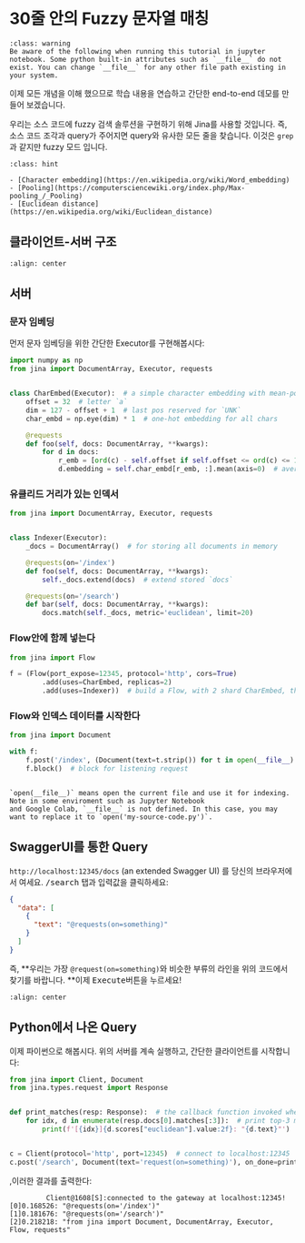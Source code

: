 # 30줄 안의 Fuzzy 문자열 매칭


````{admonition} Different behavior on Jupyter Notebook
:class: warning
Be aware of the following when running this tutorial in jupyter notebook. Some python built-in attributes such as `__file__` do not exist. You can change `__file__` for any other file path existing in your system.
````


이제 모든 개념을 이해 했으므로 학습 내용을 연습하고 간단한 end-to-end 데모를 만들어 보겠습니다.

우리는 소스 코드에 fuzzy 검색 솔루션을 구현하기 위해 Jina를 사용할 것입니다.
즉, 소스 코드 조각과 query가 주어지면 query와 유사한 모든 줄을 찾습니다. 이것은 `grep`과 같지만 fuzzy 모드 입니다.

````{admonition} Preliminaries
:class: hint

- [Character embedding](https://en.wikipedia.org/wiki/Word_embedding)
- [Pooling](https://computersciencewiki.org/index.php/Max-pooling_/_Pooling)
- [Euclidean distance](https://en.wikipedia.org/wiki/Euclidean_distance)
````

## 클라이언트-서버 구조

```{figure} ../../.github/2.0/simple-arch.svg
:align: center
```

## 서버

### 문자 임베딩

먼저 문자 임베딩을 위한 간단한 Executor를 구현해봅시다:

```python
import numpy as np
from jina import DocumentArray, Executor, requests


class CharEmbed(Executor):  # a simple character embedding with mean-pooling
    offset = 32  # letter `a`
    dim = 127 - offset + 1  # last pos reserved for `UNK`
    char_embd = np.eye(dim) * 1  # one-hot embedding for all chars

    @requests
    def foo(self, docs: DocumentArray, **kwargs):
        for d in docs:
            r_emb = [ord(c) - self.offset if self.offset <= ord(c) <= 127 else (self.dim - 1) for c in d.text]
            d.embedding = self.char_embd[r_emb, :].mean(axis=0)  # average pooling
```

### 유클리드 거리가 있는 인덱서

```python
from jina import DocumentArray, Executor, requests


class Indexer(Executor):
    _docs = DocumentArray()  # for storing all documents in memory

    @requests(on='/index')
    def foo(self, docs: DocumentArray, **kwargs):
        self._docs.extend(docs)  # extend stored `docs`

    @requests(on='/search')
    def bar(self, docs: DocumentArray, **kwargs):
        docs.match(self._docs, metric='euclidean', limit=20)

```

### Flow안에 함께 넣는다

```python
from jina import Flow

f = (Flow(port_expose=12345, protocol='http', cors=True)
        .add(uses=CharEmbed, replicas=2)
        .add(uses=Indexer))  # build a Flow, with 2 shard CharEmbed, tho unnecessary

```

### Flow와 인덱스 데이터를 시작한다

```python
from jina import Document

with f:
    f.post('/index', (Document(text=t.strip()) for t in open(__file__) if t.strip()))  # index all lines of _this_ file
    f.block()  # block for listening request
```

```{caution}

`open(__file__)` means open the current file and use it for indexing. Note in some enviroment such as Jupyter Notebook 
and Google Colab, `__file__` is not defined. In this case, you may want to replace it to `open('my-source-code.py')`. 
```

## SwaggerUI를 통한 Query

`http://localhost:12345/docs` (an extended Swagger UI) 를 당신의 브라우저에서 여세요. <kbd>/search</kbd> 탭과 입력값을 클릭하세요:

```json
{
  "data": [
    {
      "text": "@requests(on=something)"
    }
  ]
}
```

즉, **우리는 가장 `@request(on=something)`와 비슷한 부류의 라인을 위의 코드에서 찾기를 바랍니다. **이제 <kbd>Execute</kbd>버튼을 누르세요!

```{figure} ../../.github/swagger-ui-prettyprint1.gif
:align: center
```


## Python에서 나온 Query 

이제 파이썬으로 해봅시다. 위의 서버를 계속 실행하고, 간단한 클라이언트를 시작합니다:

```python
from jina import Client, Document
from jina.types.request import Response


def print_matches(resp: Response):  # the callback function invoked when task is done
    for idx, d in enumerate(resp.docs[0].matches[:3]):  # print top-3 matches
        print(f'[{idx}]{d.scores["euclidean"].value:2f}: "{d.text}"')


c = Client(protocol='http', port=12345)  # connect to localhost:12345
c.post('/search', Document(text='request(on=something)'), on_done=print_matches)
```

,이러한 결과를 출력한다:

```text
         Client@1608[S]:connected to the gateway at localhost:12345!
[0]0.168526: "@requests(on='/index')"
[1]0.181676: "@requests(on='/search')"
[2]0.218218: "from jina import Document, DocumentArray, Executor, Flow, requests"
```

